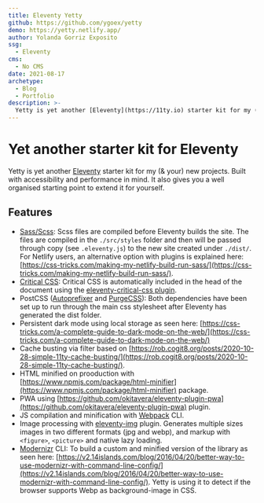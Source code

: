 ```yaml
---
title: Eleventy Yetty
github: https://github.com/ygoex/yetty
demo: https://yetty.netlify.app/
author: Yolanda Gorriz Exposito
ssg:
  - Eleventy
cms:
  - No CMS
date: 2021-08-17
archetype:
  - Blog
  - Portfolio
description: >-
  Yetty is yet another [Eleventy](https://11ty.io) starter kit for my (& your) new projects. Built with accessibility and performance in mind.
---
```


# Yet another starter kit for Eleventy

Yetty is yet another [Eleventy](https://11ty.io) starter kit for my (& your) new projects. Built with accessibility and performance in mind. It also gives you a well organised starting point to extend it for yourself.

## Features

- [Sass/Scss](https://github.com/sass/node-sass): Scss files are compiled before Eleventy builds the site. The files are compiled in the `./src/styles` folder and then will be passed through copy (see `.eleventy.js`) to the new site created under `./dist/`. For Netlify users, an alternative option with plugins is explained here: [https://css-tricks.com/making-my-netlify-build-run-sass/](https://css-tricks.com/making-my-netlify-build-run-sass/).
- [Critical CSS](https://github.com/gregives/eleventy-critical-css): Critical CSS is automatically included in the head of the document using the [eleventy-critical-css plugin](https://www.npmjs.com/package/eleventy-critical-css).
- PostCSS ([Autoprefixer](https://github.com/postcss/autoprefixer) and [PurgeCSS](https://github.com/FullHuman/purgecss)): Both dependencies have been set up to run through the main css stylesheet after Eleventy has generated the dist folder.
- Persistent dark mode using local storage as seen here: [https://css-tricks.com/a-complete-guide-to-dark-mode-on-the-web/](https://css-tricks.com/a-complete-guide-to-dark-mode-on-the-web/)
- Cache busting via filter based on [https://rob.cogit8.org/posts/2020-10-28-simple-11ty-cache-busting/](https://rob.cogit8.org/posts/2020-10-28-simple-11ty-cache-busting/).
- HTML minified on prooduction with [https://www.npmjs.com/package/html-minifier](https://www.npmjs.com/package/html-minifier) package.
- PWA using [https://github.com/okitavera/eleventy-plugin-pwa](https://github.com/okitavera/eleventy-plugin-pwa) plugin.
- JS compilation and minification with [Webpack](https://webpack.js.org/) CLI.
- Image processing with [eleventy-img](https://github.com/11ty/eleventy-img) plugin. Generates multiple sizes images in two different formats (jpg and webp), and markup with `<figure>`, `<picture>` and native lazy loading.
- [Modernizr](https://modernizr.com/) CLI: To build a custom and minified version of the library as seen here: [https://v2.14islands.com/blog/2016/04/20/better-way-to-use-modernizr-with-command-line-config/](https://v2.14islands.com/blog/2016/04/20/better-way-to-use-modernizr-with-command-line-config/). Yetty is using it to detect if the browser supports Webp as background-image in CSS.
